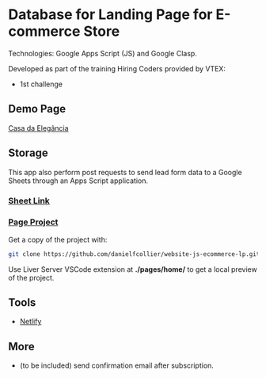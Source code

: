 # Database for Landing Page for E-commerce Store

Technologies: Google Apps Script (JS) and Google Clasp.

Developed as part of the training Hiring Coders provided by VTEX:
- 1st challenge

## Demo Page

[Casa da Elegância](https://casadaelegancia.netlify.app/)

## Storage

This app also perform post requests to send lead form data to a Google Sheets through an Apps Script application.

### [Sheet Link](https://docs.google.com/spreadsheets/d/18sQdclGR2sS0yC-DDDAVfq54gm_W4eMSuQrv1IwtPS4/edit?usp=sharing)

### [Page Project](https://github.com/danielfcollier/website-js-ecommerce-lp)

Get a copy of the project with:

```sh
git clone https://github.com/danielfcollier/website-js-ecommerce-lp.git
```

Use Liver Server VSCode extension at **./pages/home/**  to get a local preview of the project.

## Tools

- [Netlify](https://www.netlify.com/)

## More

- (to be included) send confirmation email after subscription.